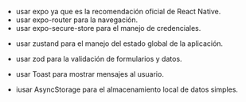 

- usar expo ya que es la recomendación oficial de React Native.
- usar expo-router para la navegación.
- usar expo-secure-store para el manejo de credenciales.
<!-- - usar expo-linear-gradient para el fondo de la pantalla de inicio de sesión. -->
<!-- - usar expo-vector-icons para los iconos. -->
<!-- - usar expo-image-picker para la selección de imágenes (si es necesario). -->
<!-- - usar expo-notifications para las notificaciones (si es necesario). -->
<!-- - usar expo-camera para la cámara (si es necesario).
- usar expo-location para la ubicación (si es necesario).
- usar expo-sqlite para el almacenamiento local (si es necesario).
- usar expo-constants para obtener información del dispositivo (si es necesario).
- usar expo-font para cargar fuentes personalizadas (si es necesario).
- usar expo-clipboard para copiar al portapapeles (si es necesario).
- usar expo-sharing para compartir contenido (si es necesario).
- usar expo-updates para actualizaciones OTA (si es necesario).
- usar expo-splash-screen para la pantalla de carga (si es necesario).
- usar expo-keep-awake para evitar que la pantalla se apague (si es necesario).
- usar expo-screen-orientation para bloquear la orientación de la pantalla (si es necesario).
- usar expo-device para obtener información del dispositivo (si es necesario).
- usar expo-av para reproducir audio y video (si es necesario).
- usar expo-web-browser para abrir enlaces en el navegador (si es necesario). -->
- usar zustand para el manejo del estado global de la aplicación.
- usar zod para la validación de formularios y datos.



- usar Toast para mostrar mensajes al usuario.
- iusar AsyncStorage para el almacenamiento local de datos simples.
